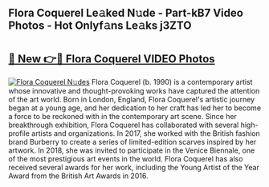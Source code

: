## Flora Coquerel Le𝚊ked N𝚞de - Part-kB7 Video Photos - Hot Onlyf𝚊ns Le𝚊ks j3ZTO

# <h2><a href="http://ab60245.deff.icu/?id=Flora+Coquerel">🔗 New 👉🔴 Flora Coquerel VIDEO Photos</a></h2>

[![Flora Coquerel N𝚞des](https://i.imgur.com/rIISA9y.gif)](http://ab60245.deff.icu/?id=Flora+Coquerel)
Flora Coquerel (b. 1990) is a contemporary artist whose innovative and thought-provoking works have captured the attention of the art world. Born in London, England, Flora Coquerel's artistic journey began at a young age, and her dedication to her craft has led her to become a force to be reckoned with in the contemporary art scene. Since her breakthrough exhibition, Flora Coquerel has collaborated with several high-profile artists and organizations. In 2017, she worked with the British fashion brand Burberry to create a series of limited-edition scarves inspired by her artwork. In 2018, she was invited to participate in the Venice Biennale, one of the most prestigious art events in the world. Flora Coquerel has also received several awards for her work, including the Young Artist of the Year Award from the British Art Awards in 2016.
